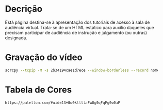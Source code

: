 # Decrição

Está página destina-se à apresentação dos tutoriais de acesso à sala de audiência virtual.
Trata-se de um HTML estático para auxílio daqueles que precisam participar de audiência de instrução e julgamento (ou outras) designada.

# Gravação do vídeo

```bash
scrcpy --tcpip -M -s 2b34194cae1d7ece --window-borderless --record nomeDoArquivo.mp4 --max-size=1024 --max-fps=20 --no-audio
```

# Tabela de Cores
`https://paletton.com/#uid=13+0u0kllllaFw0g0qFqFg0w0aF`